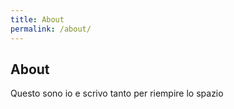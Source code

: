 ```yaml
---
title: About
permalink: /about/
---
```


## About

Questo sono io e scrivo tanto per riempire lo spazio
